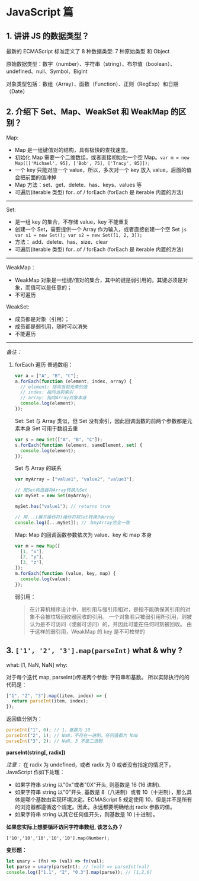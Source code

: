 <!--
 * @Author: your name
 * @Date: 2020-12-30 10:40:55
 * @LastEditTime: 2020-12-31 11:04:36
 * @LastEditors: Please set LastEditors
 * @Description: In User Settings Edit
 * @FilePath: \Github-Repositories\Interview-Questions\JavaScript\README.md
-->

# JavaScript 篇

## 1. 讲讲 JS 的数据类型？

最新的 ECMAScript 标准定义了 8 种数据类型: 7 种原始类型 和 Object

原始数据类型：数字（number）、字符串（string）、布尔值（boolean）、undefined、null、Symbol、BigInt

对象类型包括：数组（Array）、函数（Function）、正则（RegExp）和日期（Date）

## 2. 介绍下 Set、Map、WeakSet 和 WeakMap 的区别？

Map:

- Map 是一组键值对的结构，具有极快的查找速度。
- 初始化 Map 需要一个二维数组，或者直接初始化一个空 Map。`var m = new Map([['Michael', 95], ['Bob', 75], ['Tracy', 85]]);`
- 一个 key 只能对应一个 value，所以，多次对一个 key 放入 value，后面的值会把前面的值冲掉
- Map 方法：set、get、delete、has、keys、values 等
- 可遍历(iterable 类型) for...of / forEach (forEach 是 iterable 内置的方法)

---

Set:

- 是一组 key 的集合，不存储 value，key 不能重复
- 创建一个 Set，需要提供一个 Array 作为输入，或者直接创建一个空 Set
  `js var s1 = new Set(); var s2 = new Set([1, 2, 3]); `
- 方法： add、delete、has、size、clear
- 可遍历(iterable 类型) for...of / forEach (forEach 是 iterable 内置的方法)

---

WeakMap：

- WeakMap 对象是一组键/值对的集合，其中的键是弱引用的。其键必须是对象，而值可以是任意的；
- 不可遍历

WeakSet:

- 成员都是对象（引用）；
- 成员都是弱引用，随时可以消失
- 不能遍历

---

_备注：_

1.  forEach 遍历
    普通数组：

    ```js
    var a = ["A", "B", "C"];
    a.forEach(function (element, index, array) {
      // element: 指向当前元素的值
      // index: 指向当前索引
      // array: 指向Array对象本身
      console.log(element);
    });
    ```

    Set: Set 与 Array 类似，但 Set 没有索引，因此回调函数的前两个参数都是元素本身
    Set 可用于数组去重

    ```js
    var s = new Set(["A", "B", "C"]);
    s.forEach(function (element, sameElement, set) {
      console.log(element);
    });
    ```

    Set 与 Array 的联系

    ```js
    var myArray = ["value1", "value2", "value3"];

    // 用Set构造器将Array转换为Set
    var mySet = new Set(myArray);

    mySet.has("value1"); // returns true

    // 用...(展开操作符)操作符将Set转换为Array
    console.log([...mySet]); // 与myArray完全一致
    ```

    Map: Map 的回调函数参数依次为 value、key 和 map 本身

    ```js
    var m = new Map([
      [1, "x"],
      [2, "y"],
      [3, "z"],
    ]);
    m.forEach(function (value, key, map) {
      console.log(value);
    });
    ```

    弱引用：

    > 在计算机程序设计中，弱引用与强引用相对，是指不能确保其引用的对象不会被垃圾回收器回收的引用。 一个对象若只被弱引用所引用，则被认为是不可访问（或弱可访问）的，并因此可能在任何时刻被回收。
    > 由于这样的弱引用，WeakMap 的 key 是不可枚举的

## 3. `['1', '2', '3'].map(parseInt)` what & why ?

what: [1, NaN, NaN]
why:

对于每个迭代 map, parseInt()传递两个参数: 字符串和基数。 所以实际执行的的代码是：

```js
["1", "2", "3"].map((item, index) => {
  return parseInt(item, index);
});
```

返回值分别为：

```js
parseInt("1", 0); // 1，基数为 10
parseInt("2", 1); // NaN，不存在一进制，任何值都为 NaN
parseInt("3", 2); // NaN, 3 不是二进制
```

**parseInt(string[, radix])**

_注意：_ 在 radix 为 undefined，或者 radix 为 0 或者没有指定的情况下，JavaScript 作如下处理：

- 如果字符串 string 以"0x"或者"0X"开头, 则基数是 16 (16 进制).
- 如果字符串 string 以"0"开头, 基数是 8（八进制）或者 10（十进制），那么具体是哪个基数由实现环境决定。ECMAScript 5 规定使用 10，但是并不是所有的浏览器都遵循这个规定。因此，永远都要明确给出 radix 参数的值。
- 如果字符串 string 以其它任何值开头，则基数是 10 (十进制)。

**如果您实际上想要循环访问字符串数组, 该怎么办？**

`['10','10','10','10','10'].map(Number);`

**变形题：**

```js
let unary = (fn) => (val) => fn(val);
let parse = unary(parseInt); // (val) => parseInt(val)
console.log(["1.1", "2", "0.3"].map(parse)); // [1,2,0]
```
